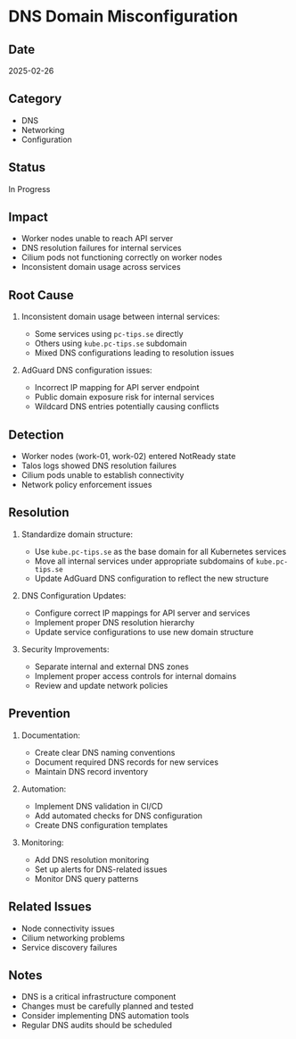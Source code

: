 # DNS Domain Misconfiguration

## Date

2025-02-26

## Category

- DNS
- Networking
- Configuration

## Status

In Progress

## Impact

- Worker nodes unable to reach API server
- DNS resolution failures for internal services
- Cilium pods not functioning correctly on worker nodes
- Inconsistent domain usage across services

## Root Cause

1. Inconsistent domain usage between internal services:

   - Some services using `pc-tips.se` directly
   - Others using `kube.pc-tips.se` subdomain
   - Mixed DNS configurations leading to resolution issues

2. AdGuard DNS configuration issues:
   - Incorrect IP mapping for API server endpoint
   - Public domain exposure risk for internal services
   - Wildcard DNS entries potentially causing conflicts

## Detection

- Worker nodes (work-01, work-02) entered NotReady state
- Talos logs showed DNS resolution failures
- Cilium pods unable to establish connectivity
- Network policy enforcement issues

## Resolution

1. Standardize domain structure:

   - Use `kube.pc-tips.se` as the base domain for all Kubernetes services
   - Move all internal services under appropriate subdomains of `kube.pc-tips.se`
   - Update AdGuard DNS configuration to reflect the new structure

2. DNS Configuration Updates:

   - Configure correct IP mappings for API server and services
   - Implement proper DNS resolution hierarchy
   - Update service configurations to use new domain structure

3. Security Improvements:
   - Separate internal and external DNS zones
   - Implement proper access controls for internal domains
   - Review and update network policies

## Prevention

1. Documentation:

   - Create clear DNS naming conventions
   - Document required DNS records for new services
   - Maintain DNS record inventory

2. Automation:

   - Implement DNS validation in CI/CD
   - Add automated checks for DNS configuration
   - Create DNS configuration templates

3. Monitoring:
   - Add DNS resolution monitoring
   - Set up alerts for DNS-related issues
   - Monitor DNS query patterns

## Related Issues

- Node connectivity issues
- Cilium networking problems
- Service discovery failures

## Notes

- DNS is a critical infrastructure component
- Changes must be carefully planned and tested
- Consider implementing DNS automation tools
- Regular DNS audits should be scheduled
